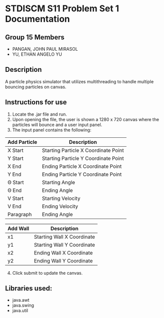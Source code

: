 # STDISCM S11 Problem Set 1 Documentation
## Group 15 Members
- PANGAN, JOHN PAUL MIRASOL
- YU, ETHAN ANGELO YU

## Description
A particle physics simulator that utilizes multithreading to handle multiple bouncing particles on canvas.

## Instructions for use
1. Locate the .jar file and run.
2. Upon opening the file, the user is shown a 1280 x 720 canvas where the particles will bounce and a user input panel.
3. The input panel contains the following:

| <b>Add Particle</b>   | <b>Description</b>                     |
| ------------------------|----------------------------------------|
| X Start                 | Starting Particle X Coordinate Point   |
| Y Start                 | Starting Particle Y Coordinate Point   |
| X End                   | Ending Particle X Coordinate Point     |
| Y End                   | Ending Particle Y Coordinate Point     |
| Θ Start                 | Starting Angle                         |
| Θ End                   | Ending Angle                           |
| V Start                 | Starting Velocity                      |
| V End                   | Ending Velocity                        |
| Paragraph               | Ending Angle                           |

| <b>Add Wall</b>       | <b>Description</b>                     |
|-------------------------|----------------------------------------|
| x1                      | Starting Wall X Coordinate             |
| y1                      | Starting Wall Y Coordinate             |
| x2                      | Ending Wall X Coordinate               |
| y2                      | Ending Wall Y Coordinate               |

4. Click submit to update the canvas.

## Libraries used:
- java.awt
- java.swing
- java.util
